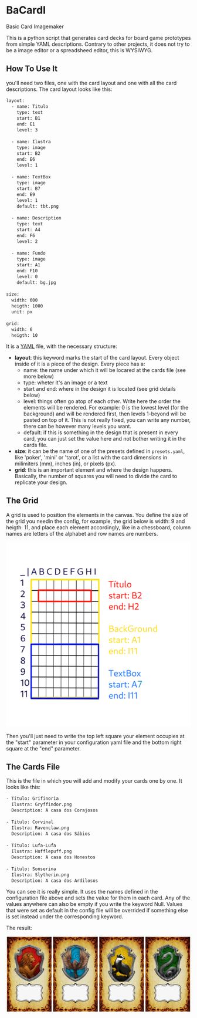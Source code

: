 # BaCardI
Basic Card Imagemaker

This is a python script that generates card decks for board game prototypes from simple YAML descriptions. Contrary to other projects, it does not try to be a image editor or a spreadsheed editor, this is WYSIWYG.

## How To Use It

you'll need two files, one with the card layout and one with all the card descriptions. The card layout looks like this:

```
layout:
  - name: Titulo
    type: text
    start: B1
    end: E1
    level: 3

  - name: Ilustra
    type: image
    start: B2
    end: E6
    level: 1

  - name: TextBox
    type: image
    start: B7
    end: E9
    level: 1
    default: tbt.png

  - name: Description
    type: text
    start: A4
    end: F6
    level: 2

  - name: Fundo
    type: image
    start: A1
    end: F10
    level: 0
    default: bg.jpg

size: 
  width: 600
  heigth: 1000
  unit: px

grid:
  width: 6
  heigth: 10
```

It is a [YAML](https://docs.ansible.com/ansible/latest/reference_appendices/YAMLSyntax.html) file, with the necessary structure:
- **layout**: this keyword marks the start of the card layout. Every object inside of it is a piece of the design. Every piece has a:
  - name: the name under which it will be locared at the cards file (see more below)
  - type: wheter it's an image or a text
  - start and end: where in the design it is located (see grid details below)
  - level: things often go atop of each other. Write here the order the elements will be rendered. For example: 0 is the lowest level (for the background) and will be rendered first, then levels 1-beyond will be pasted on top of it. This is not really fixed, you can write any number, there can be however many levels you want.
  - default: if this is something in the design that is present in every card, you can just set the value here and not bother writing it in the cards file.
- **size**: it can be the name of one of the presets defined in `presets.yaml`, like 'poker', 'mini' or 'tarot', or a list with the card dimensions in milimiters (mm), inches (in), or pixels (px).
- **grid**: this is an important element and where the design happens. Basically, the number of squares you will need to divide the card to replicate your design.

## The Grid

A grid is used to position the elements in the canvas. You define the size of the grid you needin the config, for example, the grid below is width: 9 and heigth: 11, and place each element accordingly, like in a chessboard, column names are letters of the alphabet and row names are numbers.

![Grid.png](https://github.com/istrangeloop/BaCardI/blob/main/grid.png)

Then you'll just need to write the top left square your element occupies at the "start" parameter in your configuration yaml file and the bottom right square at the "end" parameter. 

## The Cards File

This is the file in which you will add and modify your cards one by one. It looks like this:
```
- Titulo: Grifinoria
  Ilustra: Gryffindor.png
  Description: A casa dos Corajosos

- Titulo: Corvinal
  Ilustra: Ravenclaw.png
  Description: A casa dos Sábios

- Titulo: Lufa-Lufa
  Ilustra: Hufflepuff.png
  Description: A casa dos Honestos

- Titulo: Sonserina
  Ilustra: Slytherin.png
  Description: A casa dos Ardilosos
```
You can see it is really simple. It uses the names defined in the configuration file above and sets the value for them in each card. Any of the values anywhere can also be empty if you write the keyword Null. Values that were set as default in the config file will be overrided if something else is set instead under the corresponding keyword.

The result:

![cards.png](https://github.com/istrangeloop/BaCardI/blob/main/cardstest-0.png)
